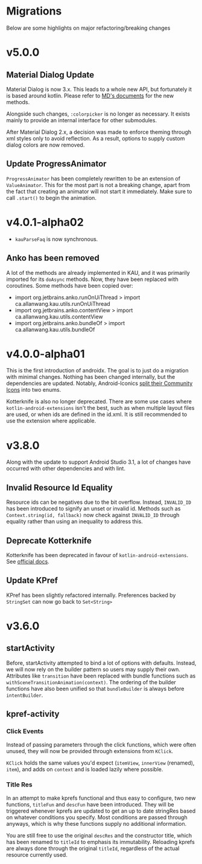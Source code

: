 # Migrations

Below are some highlights on major refactoring/breaking changes

# v5.0.0

## Material Dialog Update

Material Dialog is now 3.x. 
This leads to a whole new API, but fortunately it is based around kotlin. 
Please refer to [MD's documents](https://github.com/afollestad/material-dialogs/tree/3.0.0-rc2/documentation) for the new methods.

Alongside such changes, `:colorpicker` is no longer as necessary. It exists mainly to provide an internal interface for other submodules.

After Material Dialog 2.x, a decision was made to enforce theming through xml styles only to avoid reflection.
As a result, options to supply custom dialog colors are now removed.

## Update ProgressAnimator

`ProgressAnimator` has been completely rewritten to be an extension of `ValueAnimator`.
This for the most part is not a breaking change, apart from the fact that creating an animator will not start it immediately.
Make sure to call `.start()` to begin the animation.

# v4.0.1-alpha02

* `kauParseFaq` is now synchronous. 

## Anko has been removed

A lot of the methods are already implemented in KAU, and it was primarily imported for its `doAsync` methods. Now, they have been replaced with coroutines.
Some methods have been copied over:

* import org.jetbrains.anko.runOnUiThread > import ca.allanwang.kau.utils.runOnUiThread
* import org.jetbrains.anko.contentView > import ca.allanwang.kau.utils.contentView
* import org.jetbrains.anko.bundleOf > import ca.allanwang.kau.utils.bundleOf

# v4.0.0-alpha01

This is the first introduction of androidx. The goal is to just do a migration with minimal changes.
Nothing has been changed internally, but the dependencies are updated.
Notably, Android-Iconics [split their Community Icons](https://github.com/mikepenz/Android-Iconics/blob/develop/MIGRATION.md) into two enums.

Kotterknife is also no longer deprecated. There are some use cases where `kotlin-android-extensions` isn't the best, such as when multiple layout files are used, or when ids are defined in the id.xml.
It is still recommended to use the extension where applicable.

# v3.8.0

Along with the update to support Android Studio 3.1, a lot of changes have occurred with other dependencies and with lint.

## Invalid Resource Id Equality

Resource ids can be negatives due to the bit overflow. 
Instead, `INVALID_ID` has been introduced to signify an unset or invalid id.
Methods such as `Context.string(id, fallback)` now check against `INVALID_ID` through equality rather than using an inequality to address this.

## Deprecate Kotterknife

Kotterknife has been deprecated in favour of `kotlin-android-extensions`. 
See [official docs](https://kotlinlang.org/docs/tutorials/android-plugin.html#view-binding).

## Update KPref

KPref has been slightly refactored internally. 
Preferences backed by `StringSet` can now go back to `Set<String>`

# v3.6.0

## startActivity

Before, startActivity attempted to bind a lot of options with defaults.
Instead, we will now rely on the builder pattern so users may supply their own.
Attributes like `transition` have been replaced with bundle functions such as `withSceneTransitionAnimation(context)`.
The ordering of the builder functions have also been unified so that `bundleBuilder` is always before `intentBuilder`.

## kpref-activity

### Click Events

Instead of passing parameters through the click functions, which were often unused,
they will now be provided through extensions from `KClick`.

`KClick` holds the same values you'd expect (`itemView`, `innerView` (renamed), `item`),
and adds on `context` and is loaded lazily where possible.

### Title Res

In an attempt to make kprefs functional and thus easy to configure,
two new functions, `titleFun` and `descFun` have been introduced.
They will be triggered whenever kprefs are updated to get an up to date stringRes
based on whatever conditions you specify. Most conditions are passed through anyways,
which is why these functions supply no additional information.

You are still free to use the original `descRes`
and the constructor title, which has been renamed to `titleId` to emphasis its immutability.
Reloading kprefs are always done through the original `titleId`, 
regardless of the actual resource currently used. 